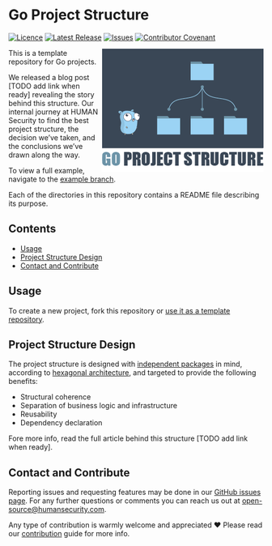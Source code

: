 # Go Project Structure

[![Licence](https://img.shields.io/github/license/perimeterx/go-project-structure)](LICENSE)
[![Latest Release](https://img.shields.io/github/v/release/perimeterx/go-project-structure)](https://github.com/perimeterx/go-project-structure/releases)
[![Issues](https://img.shields.io/github/issues/perimeterx/go-project-structure?logo=github)](https://github.com/perimeterx/go-project-structure/issues)
[![Contributor Covenant](https://img.shields.io/badge/Contributor%20Covenant-2.1-4baaaa.svg)](CODE_OF_CONDUCT.md)

<img align="right" alt="go-project-structure-logo" src="https://raw.githubusercontent.com/PerimeterX/go-project-structure/assets/logo.png">

This is a template repository for Go projects.

We released a blog post [TODO add link when ready] revealing the story behind this structure. 
Our internal journey at HUMAN Security to find the best project structure, the decision we’ve taken,
and the conclusions we’ve drawn along the way.

To view a full example, navigate to the [example branch](https://github.com/PerimeterX/go-project-structure/tree/example).

Each of the directories in this repository contains a README file describing its purpose.

## Contents

- [Usage](#usage)
- [Project Structure Design](#project-structure-design)
- [Contact and Contribute](#contact-and-contribute)

## Usage

To create a new project, fork this repository or [use it as a template repository](https://github.com/PerimeterX/go-project-structure/generate).

## Project Structure Design

The project structure is designed with [independent packages](https://medium.com/@avivcarmis/ok-lets-go-three-approaches-to-structuring-go-code-42e2370c3ae5#92df) in mind,
according to [hexagonal architecture](https://en.wikipedia.org/wiki/Hexagonal_architecture_(software)), and targeted to provide the following benefits:
- Structural coherence
- Separation of business logic and infrastructure
- Reusability
- Dependency declaration

Fore more info, read the full article behind this structure [TODO add link when ready].

## Contact and Contribute

Reporting issues and requesting features may be done in our [GitHub issues page](https://github.com/PerimeterX/go-project-structure/issues).
For any further questions or comments you can reach us out at [open-source@humansecurity.com](mailto:open-source@humansecurity.com).

Any type of contribution is warmly welcome and appreciated ❤️
Please read our [contribution](CONTRIBUTING.md) guide for more info.
